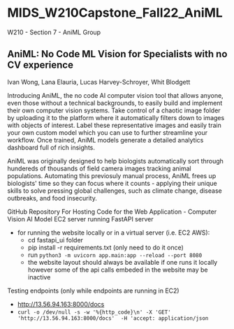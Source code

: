 # MIDS_W210Capstone_Fall22_AniML
W210 - Section 7 - AniML Group

## AniML: No Code ML Vision for Specialists with no CV experience

Ivan Wong,
Lana Elauria,
Lucas Harvey-Schroyer, 
Whit Blodgett

Introducing AniML, the no code AI computer vision tool that allows anyone, even those without a technical backgrounds, to easily build and implement their own computer vision systems. Take control of a chaotic image folder by uploading it to the platform where it automatically filters down to images with objects of interest. Label these representative images and easily train your own custom model which you can use to further streamline your workflow. Once trained, AniML models generate a detailed analytics dashboard full of rich insights. 

AniML was originally designed to help biologists automatically sort through hundereds of thousands of field camera images tracking animal populations. Automating this previosuly manual process, AniML frees up biologists' time so they can focus where it counts - applying their unique skills to solve pressing global challenges, such as climate change, disease outbreaks, and food insecurity.




GitHub Repository For Hosting Code for the Web Application - Computer Vision AI Model
EC2 server running FastAPI server
- for running the website locally or in a virtual server (i.e. EC2 AWS):
  - cd fastapi_ui folder
  - pip install -r requirements.txt (only need to do it once)
  - run `python3 -m uvicorn app.main:app --reload --port 8080`
  - the website layout should always be available if one runs it locally however some of the api calls embeded in the website may be inactive

Testing endpoints (only while endpoints are running in EC2)
- http://13.56.94.163:8000/docs
- `curl -o /dev/null -s -w '%{http_code}\n' -X 'GET'  'http://13.56.94.163:8000/docs'  -H 'accept: application/json`


